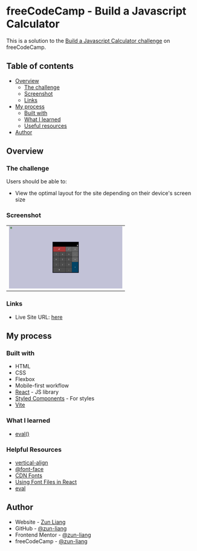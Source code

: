 # freeCodeCamp - Build a Javascript Calculator

This is a solution to the [Build a Javascript Calculator challenge](https://www.freecodecamp.org/learn/front-end-development-libraries/front-end-development-libraries-projects/build-a-javascript-calculator) on freeCodeCamp.

## Table of contents

- [Overview](#overview)
  - [The challenge](#the-challenge)
  - [Screenshot](#screenshot)
  - [Links](#links)
- [My process](#my-process)
  - [Built with](#built-with)
  - [What I learned](#what-i-learned)
  - [Useful resources](#useful-resources)
- [Author](#author)

## Overview

### The challenge

Users should be able to:

- View the optimal layout for the site depending on their device's screen size

### Screenshot

<table>
  <tr>
    <td>
      <img src="./public/screenshots/screenshot-desktop-default.png" alt="screenshot desktop default" style="width: 300px" />
    </td>
  </tr>
</table>

### Links

- Live Site URL: [here](https://zun-liang.github.io/fcc-javascript-calculator/)

## My process

### Built with

- HTML
- CSS
- Flexbox
- Mobile-first workflow
- [React](https://reactjs.org/) - JS library
- [Styled Components](https://styled-components.com/) - For styles
- [Vite](https://vitejs.dev/)

### What I learned

- [eval()](https://developer.mozilla.org/en-US/docs/Web/JavaScript/Reference/Global_Objects/eval)


### Helpful Resources

- [vertical-align](https://developer.mozilla.org/en-US/docs/Web/CSS/vertical-align)
- [@font-face](https://developer.mozilla.org/en-US/docs/Web/CSS/@font-face)
- [CDN Fonts](https://www.cdnfonts.com/)
- [Using Font Files in React](https://darshnarekha09.medium.com/adding-local-fonts-in-react-9d1466952042)
- [eval](https://developer.mozilla.org/en-US/docs/Web/JavaScript/Reference/Global_Objects/eval)

## Author

- Website - [Zun Liang](https://zunldev.com/)
- GitHub - [@zun-liang](https://github.com/zun-liang)
- Frontend Mentor - [@zun-liang](https://www.frontendmentor.io/profile/zun-liang)
- freeCodeCamp - [@zun-liang](https://www.freecodecamp.org/zun-liang)
